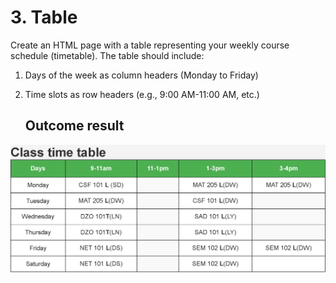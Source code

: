 # 3. Table

Create an HTML page with a table representing your weekly course schedule (timetable). The table should include:

1. Days of the week as column headers (Monday to Friday)

2. Time slots as row headers (e.g., 9:00 AM-11:00 AM, etc.)
   
   ## Outcome result
![alt text](2323.png)